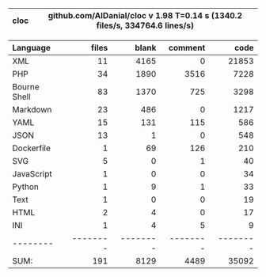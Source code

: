 cloc|github.com/AlDanial/cloc v 1.98  T=0.14 s (1340.2 files/s, 334764.6 lines/s)
--- | ---

Language|files|blank|comment|code
:-------|-------:|-------:|-------:|-------:
XML|11|4165|0|21853
PHP|34|1890|3516|7228
Bourne Shell|83|1370|725|3298
Markdown|23|486|0|1217
YAML|15|131|115|586
JSON|13|1|0|548
Dockerfile|1|69|126|210
SVG|5|0|1|40
JavaScript|1|0|0|34
Python|1|9|1|33
Text|1|0|0|19
HTML|2|4|0|17
INI|1|4|5|9
--------|--------|--------|--------|--------
SUM:|191|8129|4489|35092
